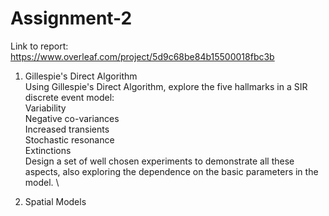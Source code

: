 # Assignment-2

Link to report: https://www.overleaf.com/project/5d9c68be84b15500018fbc3b

1. Gillespie's Direct Algorithm \
  Using Gillespie's Direct Algorithm, explore the five hallmarks in a SIR discrete event model: \
    Variability \
    Negative co-variances \
    Increased transients \
    Stochastic resonance \
    Extinctions \
  Design a set of well chosen experiments to demonstrate all these aspects, also exploring the dependence on the basic           parameters in the model. \

2. Spatial Models 
